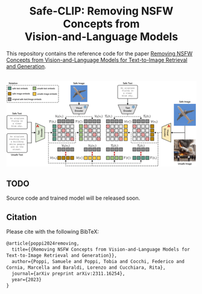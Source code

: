 <div align="center">
  <h1>Safe-CLIP: Removing NSFW Concepts from</br>Vision-and-Language Models</h1>
  
</div>

This repository contains the reference code for the paper [Removing NSFW Concepts from Vision-and-Language Models for Text-to-Image Retrieval and Generation](https://arxiv.org/abs/2311.16254).
<br></br>
<p align="center">
  <img src="safe-clip-figure.png" alt="Safe-CLIP" width="820" />
</p> 

## TODO
Source code and trained model will be released soon.

## Citation

Please cite with the following BibTeX:
```
@article{poppi2024removing,
  title={{Removing NSFW Concepts from Vision-and-Language Models for Text-to-Image Retrieval and Generation}},
  author={Poppi, Samuele and Poppi, Tobia and Cocchi, Federico and Cornia, Marcella and Baraldi, Lorenzo and Cucchiara, Rita},
  journal={arXiv preprint arXiv:2311.16254},
  year={2023}
}
```
